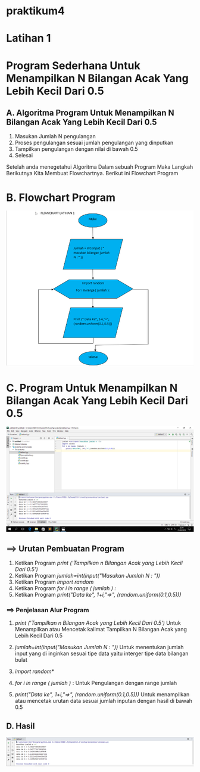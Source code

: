 # praktikum4

# Latihan 1

# Program Sederhana Untuk Menampilkan N Bilangan Acak Yang Lebih Kecil Dari 0.5

## A. Algoritma Program Untuk Menampilkan N Bilangan Acak Yang Lebih Kecil Dari 0.5
1. Masukan Jumlah N pengulangan
2. Proses pengulangan sesuai jumlah pengulangan yang dinputkan
3. Tampilkan pengulangan dengan nilai di bawah 0.5
4. Selesai

Setelah anda menegetahui Algoritma Dalam sebuah Program Maka Langkah Berikutnya Kita Membuat Flowchartnya. Berikut ini Flowchart Program

# B. Flowchart Program

![gambar](pyt1.png)

# C. Program Untuk Menampilkan N Bilangan Acak Yang Lebih Kecil Dari 0.5

![gambar](pyt2.png)

## ==> Urutan Pembuatan Program

1. Ketikan Program *print ('Tampilkan n Bilangan Acak yang Lebih Kecil Dari 0.5')*
2. Ketikan Program *jumlah=int(input("Masukan Jumlah N : "))*
3. Ketikan Program *import random*
4. Ketikan Program *for i in range ( jumlah ) :*
5. Ketikan Program *print("Data ke", 1+i,"=>", (random.uniform(0.1,0.5)))* 

### ==> Penjelasan Alur Program

1. *print ('Tampilkan n Bilangan Acak yang Lebih Kecil Dari 0.5')* Untuk Menampilkan atau Mencetak kalimat Tampilkan N Bilangan Acak         yang Lebih Kecil Dari 0.5

2. *jumlah=int(input("Masukan Jumlah N : "))* Untuk menentukan jumlah input yang di inginkan sesuai tipe data yaitu interger tipe data      bilangan bulat

3. *import random**

4. *for i in range ( jumlah )* : Untuk Pengulangan dengan range jumlah

5. *print("Data ke", 1+i,"=>", (random.uniform(0.1,0.5)))* Untuk menampilkan atau mencetak urutan data sesuai jumlah inputan dengan        hasil di bawah 0.5

## D. Hasil

![gambar](pyt3.png)
